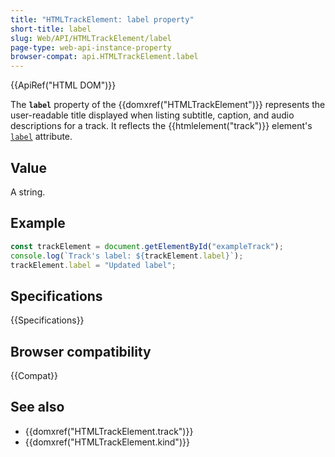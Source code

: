 ```yaml
---
title: "HTMLTrackElement: label property"
short-title: label
slug: Web/API/HTMLTrackElement/label
page-type: web-api-instance-property
browser-compat: api.HTMLTrackElement.label
---
```


{{ApiRef("HTML DOM")}}

The **`label`** property of the {{domxref("HTMLTrackElement")}} represents the user-readable title displayed when listing subtitle, caption, and audio descriptions for a track. It reflects the {{htmlelement("track")}} element's [`label`](/en-US/docs/Web/HTML/Element/track#label) attribute.

## Value

A string.

## Example

```js
const trackElement = document.getElementById("exampleTrack");
console.log(`Track's label: ${trackElement.label}`);
trackElement.label = "Updated label";
```

## Specifications

{{Specifications}}

## Browser compatibility

{{Compat}}

## See also

- {{domxref("HTMLTrackElement.track")}}
- {{domxref("HTMLTrackElement.kind")}}
